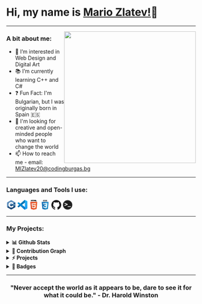 # Hi, my name is [Mario Zlatev!](https://github.com/MIZlatev20)👋
 
 <hr>
 
 <img align="right" height="350" width="350" alt="" src="https://octodex.github.com/images/hula_loop_octodex03.gif"/>
 
 ### A bit about me:
 
- 👀 I’m interested in Web Design and Digital Art
- 📚 I’m currently learning C++ and C#
- ❓ Fun Fact: I'm Bulgarian, but I was originally born in Spain 🇪🇸
- 🧠 I'm looking for creative and open-minded people who want to change the world
- 📫 How to reach me - email: MIZlatev20@codingburgas.bg

<hr>

### Languages and Tools I use:

<code><img alt="CPP" width="26px" src="https://raw.githubusercontent.com/github/explore/80688e429a7d4ef2fca1e82350fe8e3517d3494d/topics/cpp/cpp.png" ></code>
<code><img alt="Visual Studio Code" width="26px" src="https://raw.githubusercontent.com/github/explore/80688e429a7d4ef2fca1e82350fe8e3517d3494d/topics/visual-studio-code/visual-studio-code.png"></code>
<code><img alt="HTML5" width="26px" src="https://raw.githubusercontent.com/github/explore/80688e429a7d4ef2fca1e82350fe8e3517d3494d/topics/html/html.png" ></code>
<code><img alt="CSS3" width="26px" src="https://raw.githubusercontent.com/github/explore/80688e429a7d4ef2fca1e82350fe8e3517d3494d/topics/css/css.png" ></code>
<code><img  alt="GitHub" width="26px" src="https://raw.githubusercontent.com/github/explore/78df643247d429f6cc873026c0622819ad797942/topics/github/github.png" ></code>
<code><img  alt="Terminal" width="26px" src="https://raw.githubusercontent.com/github/explore/80688e429a7d4ef2fca1e82350fe8e3517d3494d/topics/terminal/terminal.png" ></code>

<hr>

### My Projects:

<details>	
 
  <summary><b>📊 Github Stats</b></summary>

![Grade](https://github-readme-stats.vercel.app/api?username=MIZlatev20&show_icons=true&theme=radical&count_private=true)

 </details>
 
<details>
 
  <summary><b>🐍 Contribution Graph</b></summary>
 
 <img src="https://github.com/MIZlatev20/MIZlatev20/blob/output/github-contribution-grid-snake.gif" alt="snake gif">

</details>

<details>
 
  <summary><b>⚡ Projects</b></summary>

[![Readme Card](https://github-readme-stats.vercel.app/api/pin/?username=pmdyakov18&repo=AQUA-TEAMNEPTUN)](https://github.com/pmdyakov18/AQUA-TEAMNEPTUN)
 
[![Readme Card](https://github-readme-stats.vercel.app/api/pin/?username=MIZlatev20&repo=Faze-Tryouts)](https://github.com/MIZlatev20/Faze-Tryouts)
 
[![Readme Card](https://github-readme-stats.vercel.app/api/pin/?username=DNDonchev20&repo=History-Geography-Project)](https://github.com/DNDonchev20/History-Geography-Project)

 </details>
 
<details style = "display: inline;">
 
  <summary><b>📛 Badges</b></summary>
 
<div>
 
<a href ="https://www.credly.com/badges/6d6c0458-3eaf-48db-9607-348a72059760"><img align="left" alt="Word" width="200px" src="https://images.credly.com/size/680x680/images/fd092703-61db-4e9f-9c7c-2211d44ca87d/MOS_Word.png" ></a>
 
 <a href ="https://www.credly.com/earner/earned/badge/69165b2d-c0cd-4ffa-943f-db9fb964328b"><img align="left" alt="HTML&CSS" width="200px" src="https://images.credly.com/size/340x340/images/241488f4-9110-41aa-804e-51a8f8ba430d/MTA-Introduction_to_Programming_Using_HTML_and_CSS-600x600.png" ></a>
 
 <a href ="https://www.credly.com/badges/e1d8396d-3b66-45bb-bc4c-6b5e1e60dc7f"><img align="left" alt="JS" width="200px" src="https://images.credly.com/size/340x340/images/ef99b79e-fd54-4eb5-b2a4-bf17e92a4837/ITS-Badges_JavaScript_1200px.png"></a>
 
 </div>
 
</details> 

<hr>

<div align="center">
 
 ### "Never accept the world as it appears to be, dare to see it for what it could be." - Dr. Harold Winston
</div>

